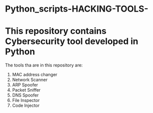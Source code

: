 # Python_scripts-HACKING-TOOLS-

# This repository contains Cybersecurity tool developed in Python
The tools tha are in this repository are:
1. MAC address changer
2. Network Scanner
3. ARP Spoofer
4. Packet Sniffer
5. DNS Spoofer
6. File Inspector
7. Code Injector
